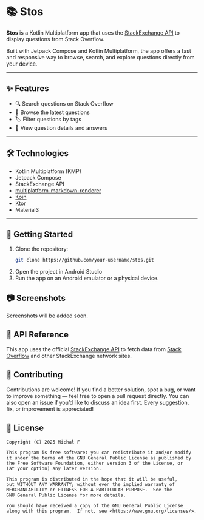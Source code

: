 # 📚 Stos

**Stos** is a Kotlin Multiplatform app that uses the [StackExchange API](https://api.stackexchange.com/) to display questions from Stack Overflow.

Built with Jetpack Compose and Kotlin Multiplatform, the app offers a fast and responsive way to browse, search, and explore questions directly from your device.

---

## ✨ Features

- 🔍 Search questions on Stack Overflow
- 🧵 Browse the latest questions
- 🏷️ Filter questions by tags
- 📖 View question details and answers

---

## 🛠️ Technologies

- Kotlin Multiplatform (KMP)
- Jetpack Compose
- StackExchange API
- [multiplatform-markdown-renderer](https://github.com/mikepenz/multiplatform-markdown-renderer)
- [Koin](https://insert-koin.io/)
- [Ktor](https://ktor.io/)
- Material3
---

## 🚀 Getting Started

1. Clone the repository:
   ```bash
   git clone https://github.com/your-username/stos.git
2. Open the project in Android Studio
3. Run the app on an Android emulator or a physical device.

## 📷 Screenshots
Screenshots will be added soon.

## 🔗 API Reference
This app uses the official [StackExchange API](https://api.stackexchange.com/) to fetch data from [Stack Overflow](https://stackoverflow.com/questions) and other StackExchange network sites.

## 🤝 Contributing
Contributions are welcome!
If you find a better solution, spot a bug, or want to improve something — feel free to open a pull request directly.
You can also open an issue if you’d like to discuss an idea first.
Every suggestion, fix, or improvement is appreciated!
## 📄 License

```plaintext
Copyright (C) 2025 Michał F

This program is free software: you can redistribute it and/or modify
it under the terms of the GNU General Public License as published by
the Free Software Foundation, either version 3 of the License, or
(at your option) any later version.

This program is distributed in the hope that it will be useful,
but WITHOUT ANY WARRANTY; without even the implied warranty of
MERCHANTABILITY or FITNESS FOR A PARTICULAR PURPOSE.  See the
GNU General Public License for more details.

You should have received a copy of the GNU General Public License
along with this program.  If not, see <https://www.gnu.org/licenses/>.

